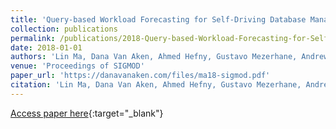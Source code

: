 ```yaml
---
title: 'Query-based Workload Forecasting for Self-Driving Database Management Systems'
collection: publications
permalink: /publications/2018-Query-based-Workload-Forecasting-for-Self-Driving-Database-Management-Systems
date: 2018-01-01
authors: 'Lin Ma, Dana Van Aken, Ahmed Hefny, Gustavo Mezerhane, Andrew Pavlo, Geoffrey J. Gordon'
venue: 'Proceedings of SIGMOD'
paper_url: 'https://danavanaken.com/files/ma18-sigmod.pdf'
citation: 'Lin Ma, Dana Van Aken, Ahmed Hefny, Gustavo Mezerhane, Andrew Pavlo, Geoffrey J. Gordon. Proceedings of SIGMOD, 2018.'
---
```

[Access paper here](https://danavanaken.com/files/ma18-sigmod.pdf){:target="_blank"}